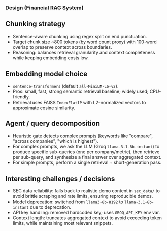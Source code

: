 ### Design (Financial RAG System)

## Chunking strategy

- Sentence-aware chunking using regex split on end punctuation.
- Target chunk size ~800 tokens (by word count proxy) with 100-word overlap to preserve context across boundaries.
- Reasoning: balances retrieval granularity and context completeness while keeping embedding costs low.

## Embedding model choice

- `sentence-transformers` (default `all-MiniLM-L6-v2`).
- Pros: small, fast, strong semantic retrieval baseline; widely used; CPU-friendly.
- Retrieval uses FAISS `IndexFlatIP` with L2-normalized vectors to approximate cosine similarity.

## Agent / query decomposition

- Heuristic gate detects complex prompts (keywords like "compare", "across companies", "which is highest").
- For complex prompts, we ask the LLM (Groq `llama-3.1-8b-instant`) to produce specific sub-queries (one per company/metric), then retrieve per sub-query, and synthesize a final answer over aggregated context.
- For simple prompts, perform a single retrieval + short-generation pass.

## Interesting challenges / decisions

- SEC data reliability: falls back to realistic demo content in `sec_data/` to avoid brittle scraping and rate limits, ensuring reproducible demos.
- Model deprecation: switched from `llama3-8b-8192` to `llama-3.1-8b-instant` due to deprecation.
- API key handling: removed hardcoded key; uses `GROQ_API_KEY` env var.
- Context length: truncates aggregated context to avoid exceeding token limits, while maintaining most relevant snippets.
